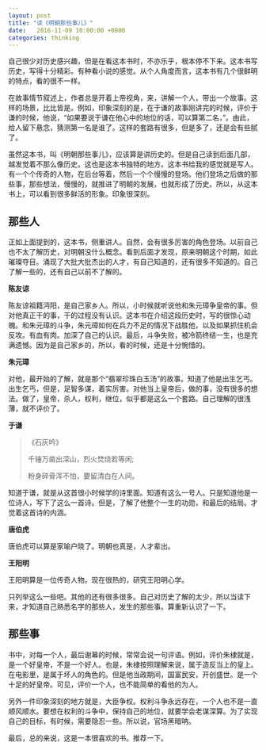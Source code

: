 ```yaml
---
layout: post
title: "读《明朝那些事儿》"
date:   2016-11-09 10:00:00 +0800
categories: thinking
---
```

自己很少对历史感兴趣，但是在看这本书时，不亦乐乎，根本停不下来。这本书写历史，写得十分精彩。有种看小说的感觉。从个人角度而言，这本书有几个很鲜明的特点，看的很不一样。

在故事情节叙述上，作者总是开着上帝视角，来，讲解一个人，带出一个故事。这样的场景，比比皆是。例如，印象深刻的是，在于谦的故事刚讲完的时候，评价于谦的时候，他说，“如果要说于谦在他心中的地位的话，可以算第二名，”。由此，给人留下悬念，猜测第一名是谁了。这样的套路有很多，但是多了，还是会有些腻了。

虽然这本书，叫《明朝那些事儿》，应该算是讲历史的。但是自己读到后面几部，越发觉着不那么像历史。这也是这本书独特的地方。这本书给我的感觉就是写人。有一个个传奇的人物，在后台等着，然后一个个慢慢的登场。他们登场之后做的那些事，那些想法，慢慢的，就推进了明朝的发展，也就形成了历史。所以，从这本书上，可以看到很多鲜活的形象。印象很深刻。

## 那些人

正如上面提到的，这本书，侧重讲人。自然，会有很多厉害的角色登场。以前自己也不太了解历史，对明朝没什么概念。看到后面才发现，原来明朝这个时期，如此璀璨夺目。涌现了大批大批杰出的人才，有自己知道的，还有很多不知道的。自己了解一些的，还有自己以前不了解的。

__陈友谅__

陈友谅祖籍沔阳，是自己家乡人。所以，小时候就听说他和朱元璋争皇帝的事。但对他真正干的事，干的过程没有认识。这本书在介绍这段历史时，写的很惊心动魄。和朱元璋的斗争，朱元璋如何在兵力不足的情况下战胜他，以及如果抓住机会反攻。有血有肉。加深了自己的认识。最后，斗争失败，被冷箭终结一生，也是充满遗憾。因为是自己家乡的，所以，看的时候，还是十分惋惜的。

__朱元璋__

对他，最开始的了解，就是那个“翡翠珍珠白玉汤”的故事。知道了他是出生乞丐。出生乞丐，但是，足智多谋，着实厉害。对他当上皇帝后，做的事，没有很多的想法。做了，皇帝，杀人，权利，继位，似乎都是这么一个套路。自己理解的很浅薄，就不评价了。

__于谦__

>《石灰吟》
>
>千锤万凿出深山，烈火焚烧若等闲;
>
>粉身碎骨浑不怕，要留清白在人间。

知道于谦，就是从这首很小时候学的诗里面。知道有这么一号人。只是知道他是一位诗人，写下了这么一首诗。但是，了解了他整个一生的功勋，和最后的结局。才觉着这首诗的内涵。

__唐伯虎__

唐伯虎可以算是家喻户晓了。明朝也真是，人才辈出。

__王阳明__

王阳明算是一位传奇人物。现在很热的，研究王阳明心学。

只列举这么一些吧。其他的还有很多很多。自己对历史了解的太少，所以当读下来，才知道自己熟悉名字的那些人，发生的那些事。算重新认识了一下。

## 那些事

书中，对每一个人，最后谢幕的时候，常常会说一句评语。例如，评价朱棣就是，是一个好皇帝，不是一个好人。也是，朱棣按照理解来说，属于造反当上的皇上。在电影里，是属于坏人的角色的。但是他当政期间，国富民安，开创盛世。是一个十足的好皇帝。可见，评价一个人，也不能简单的看他的为人。

另外一件印象深刻的地方就是，大臣争权。权利斗争永远存在，一个人也不是一直顺风顺水。要想在权利的斗争中，保持自己的地位，就要学会老谋深算。为了实现自己的目标，有时候，需要隐忍一些。所以说，官场黑暗呐。

最后，总的来说，这是一本很喜欢的书。推荐一下。
